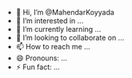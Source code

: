 - 👋 Hi, I’m @MahendarKoyyada
- 👀 I’m interested in ...
- 🌱 I’m currently learning ...
- 💞️ I’m looking to collaborate on ...
- 📫 How to reach me ...
- 😄 Pronouns: ...
- ⚡ Fun fact: ...

<!---
MahendarKoyyada/MahendarKoyyada is a ✨ special ✨ repository because its `README.md` (this file) appears on your GitHub profile.
You can click the Preview link to take a look at your changes.
--->

